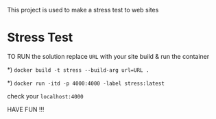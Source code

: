 This project is used to make a stress test to web sites
# Stress Test

TO RUN the solution replace `URL` with your site build & run the container

*) `docker build -t stress --build-arg url=URL .`

*) `docker run -itd -p 4000:4000 -label stress:latest` 

check your `localhost:4000`

HAVE FUN !!!
